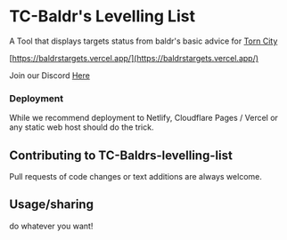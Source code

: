 ﻿# TC-Baldr's Levelling List

A Tool that displays targets status from baldr's basic advice for [Torn City](https://torn.com/1778676)

[https://baldrstargets.vercel.app/](https://baldrstargets.vercel.app/)

Join our Discord [Here](https://discord.gg/JrBpEsQB5g)

### Deployment

While we recommend deployment to Netlify, Cloudflare Pages / Vercel or any static web host should do the trick.

## Contributing to TC-Baldrs-levelling-list

Pull requests of code changes or text additions are always welcome.

## Usage/sharing

do whatever you want!

